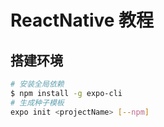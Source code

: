 # ReactNative 教程

## 搭建环境

```bash
# 安装全局依赖
$ npm install -g expo-cli
# 生成种子模板
expo init <projectName> [--npm]
```

